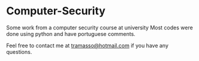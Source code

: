 # Computer-Security
Some work from a computer security course at university
Most codes were done using python and have portuguese comments.

Feel free to contact me at tramasso@hotmail.com if you have any questions.
